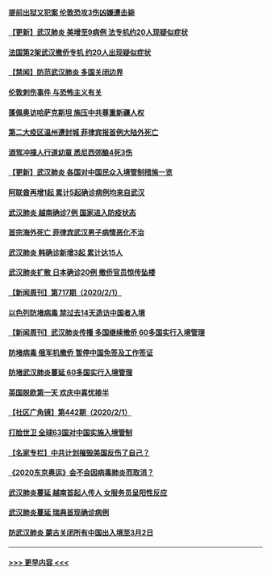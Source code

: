 #### [提前出狱又犯案 伦敦恐攻3伤凶嫌遭击毙](../pages/prog202/a102767635.md?t=02031311) 
#### [【更新】武汉肺炎 美增至9病例 法专机约20人现疑似症状](../pages/prog202/a102758911.md?t=02031311) 
#### [法国第2架武汉撤侨专机 约20人出现疑似症状](../pages/prog202/a102767617.md?t=02031311) 
#### [【禁闻】防范武汉肺炎  多国关闭边界](../pages/prog202/a102767542.md?t=02031311) 
#### [伦敦刺伤事件 与恐怖主义有关](../pages/prog202/a102767509.md?t=02031311) 
#### [蓬佩奥访哈萨克斯坦 施压中共尊重新疆人权](../pages/prog202/a102767395.md?t=02031311) 
#### [第二大疫区温州遭封城 菲律宾报首例大陆外死亡](../pages/prog202/a102767388.md?t=02031311) 
#### [酒驾冲撞人行道幼童 悉尼西郊酿4死3伤](../pages/prog202/a102767238.md?t=02031311) 
#### [【更新】武汉肺炎 各国对中国民众入境管制措施一览](../pages/prog202/a102767170.md?t=02031311) 
#### [阿联酋再增1起 累计5起确诊病例均来自武汉](../pages/prog202/a102767207.md?t=02031311) 
#### [武汉肺炎 越南确诊7例 国家进入防疫状态](../pages/prog202/a102767186.md?t=02031311) 
#### [首宗海外死亡 菲律宾武汉男子病情恶化不治](../pages/prog202/a102767150.md?t=02031311) 
#### [武汉肺炎 韩确诊新增3起 累计达15人](../pages/prog202/a102767132.md?t=02031311) 
#### [武汉肺炎扩散 日本确诊20例 撤侨官员惊传坠楼](../pages/prog202/a102767109.md?t=02031311) 
#### [【新闻周刊】第717期（2020/2/1）](../pages/prog202/a102767114.md?t=02031311) 
#### [以色列防堵病毒 禁过去14天造访中国者入境](../pages/prog202/a102767091.md?t=02031311) 
#### [【新闻周刊】武汉肺炎传播 多国继续撤侨 60多国实行入境管理](../pages/prog202/a102767044.md?t=02031311) 
#### [防堵病毒 俄军机撤侨 暂停中国免签及工作签证](../pages/prog202/a102767084.md?t=02031311) 
#### [防堵武汉肺炎蔓延 60多国实行入境管理](../pages/prog202/a102766756.md?t=02031311) 
#### [英国脱欧第一天 欢庆中喜忧掺半](../pages/prog202/a102766971.md?t=02031311) 
#### [【社区广角镜】第442期（2020/2/1）](../pages/prog202/a102766826.md?t=02031311) 
#### [打脸世卫 全球63国对中国实施入境管制](../pages/prog202/a102766497.md?t=02031311) 
#### [【名家专栏】中共计划摧毁美国反伤了自己？](../pages/prog202/a102766174.md?t=02031311) 
#### [《2020东京奥运》会不会因病毒肺炎而取消？](../pages/prog202/a102766393.md?t=02031311) 
#### [武汉肺炎蔓延  越南首起人传人 女服务员呈阳性反应](../pages/prog202/a102766314.md?t=02031311) 
#### [武汉肺炎蔓延 瑞典首现确诊病例](../pages/prog202/a102766272.md?t=02031311) 
#### [防武汉肺炎 蒙古关闭所有中国出入境至3月2日](../pages/prog202/a102766187.md?t=02031311) 

----
#### [ >>> 更早内容 <<< ](../indexes/prog202-earlier.md)
